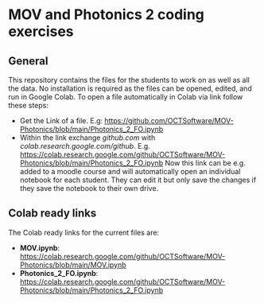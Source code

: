 # MOV and Photonics 2 coding exercises

## General

This repository contains the files for the students to work on as well as all the data.
No installation is required as the files can be opened, edited, and run in Google Colab. To open a file automatically in Colab via link follow these steps:
- Get the Link of a file. E.g: https://github.com/OCTSoftware/MOV-Photonics/blob/main/Photonics_2_FO.ipynb
- Within the link exchange *github.com* with *colab.research.google.com/github*. E.g. https://colab.research.google.com/github/OCTSoftware/MOV-Photonics/blob/main/Photonics_2_FO.ipynb
Now this link can be e.g. added to a moodle course and will automatically open an individual notebook for each student. They can edit it but only save the changes if they save the notebook to their own drive.

## Colab ready links

The Colab ready links for the current files are:
- **MOV.ipynb**: https://colab.research.google.com/github/OCTSoftware/MOV-Photonics/blob/main/MOV.ipynb
- **Photonics_2_FO.ipynb**: https://colab.research.google.com/github/OCTSoftware/MOV-Photonics/blob/main/Photonics_2_FO.ipynb
